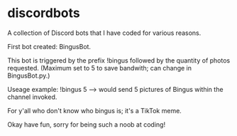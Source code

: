 # discordbots
A collection of Discord bots that I have coded for various reasons.


First bot created: BingusBot. 

This bot is triggered by the prefix !bingus followed by the quantity of photos requested. (Maximum set to 5 to save bandwith; can change in BingusBot.py.)

Useage example: !bingus 5 --> would send 5 pictures of Bingus within the channel invoked.

For y'all who don't know who bingus is; it's a TikTok meme.

Okay have fun, sorry for being such a noob at coding!
